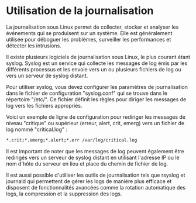 # Utilisation de la journalisation

La journalisation sous Linux permet de collecter, stocker et analyser les événements qui se produisent sur un système. Elle est généralement utilisée pour déboguer les problèmes, surveiller les performances et détecter les intrusions.

Il existe plusieurs logiciels de journalisation sous Linux, le plus courant étant syslog. Syslog est un service qui collecte les messages de log émis par les différents processus et les envoie vers un ou plusieurs fichiers de log ou vers un serveur de syslog distant.

Pour utiliser syslog, vous devez configurer les paramètres de journalisation dans le fichier de configuration "syslog.conf" qui se trouve dans le répertoire "/etc/". Ce fichier définit les règles pour diriger les messages de log vers les fichiers appropriés.

Voici un exemple de ligne de configuration pour rediriger les messages de niveau "critique" ou supérieur (erreur, alert, crit, emerg) vers un fichier de log nommé "critical.log" :

```bash
*.crit;*.emerg;*.alert;*.err /var/log/critical.log
```

Il est important de noter que les messages de log peuvent également être redirigés vers un serveur de syslog distant en utilisant l'adresse IP ou le nom d'hôte du serveur en lieu et place du chemin de fichier de log.

Il est aussi possible d'utiliser les outils de journalisation tels que rsyslog et journald qui permettent de gérer les logs de manière plus efficace et disposent de fonctionnalités avancées comme la rotation automatique des logs, la compression et la suppression des logs.
